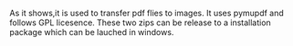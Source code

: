 As it shows,it is used to transfer pdf flies to images.
It uses pymupdf and follows GPL licesence.
These two zips can be release to a installation package which can be lauched in windows.
